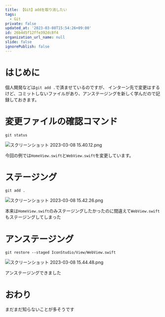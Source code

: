```yaml
---
title: 【Git】addを取り消したい
tags:
  - Git
private: false
updated_at: '2023-03-08T15:54:26+09:00'
id: 26b4d5f12ffe392dc8f4
organization_url_name: null
slide: false
ignorePublish: false
---
```

# はじめに
個人開発などは`git add .`で済ませているのですが、
インターン先で変更はするけど、コミットしないファイルがあり、アンステージングを新しく学んだので記録しておきます。

# 変更ファイルの確認コマンド
```
git status
```
![スクリーンショット 2023-03-08 15.40.12.png](https://qiita-image-store.s3.ap-northeast-1.amazonaws.com/0/1745371/2319467b-f5b4-e83a-b7b5-a1c59528233a.png)

今回の例では`HomeView.swift`と`WebView.swift`を変更しています。

# ステージング
```
git add .
```
![スクリーンショット 2023-03-08 15.42.26.png](https://qiita-image-store.s3.ap-northeast-1.amazonaws.com/0/1745371/736eff46-a197-62b4-48cd-8429d3b45d31.png)

本来は`HomeView.swift`のみステージングしたかったのに間違えて`WebView.swift`もステージングしてしまった

# アンステージング
```
git restore --staged IconStudio/View/WebView.swift
```
![スクリーンショット 2023-03-08 15.44.48.png](https://qiita-image-store.s3.ap-northeast-1.amazonaws.com/0/1745371/38a772d6-2f2e-e0a7-20c8-0c7a7dcadea6.png)

アンステージングできました

# おわり
まだまだ知らないことが多そうです
